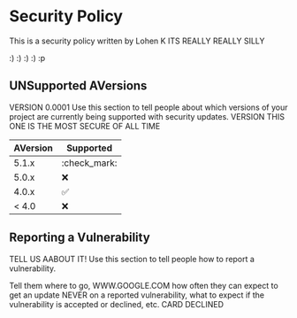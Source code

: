 # Security Policy
This is a security policy written by Lohen K
ITS REALLY REALLY SILLY

:)
:)
:)
:)
:p
## UNSupported AVersions
VERSION 0.0001
Use this section to tell people about which versions of your project are
currently being supported with security updates.
VERSION THIS ONE IS THE MOST SECURE OF ALL TIME

| AVersion | Supported          |
| ------- | ------------------ |
| 5.1.x   | :check_mark: |
| 5.0.x   | :x:                |
| 4.0.x   | :white_check_mark: |
| < 4.0   | :x:                |

## Reporting a Vulnerability
TELL US AABOUT IT!
Use this section to tell people how to report a vulnerability.

Tell them where to go, WWW.GOOGLE.COM how often they can expect to get an update NEVER on a
reported vulnerability, what to expect if the vulnerability is accepted or
declined, etc. CARD DECLINED

